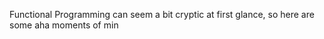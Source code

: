 Functional Programming can seem a bit cryptic at first glance, so here are some aha moments of min
<!--stackedit_data:
eyJoaXN0b3J5IjpbLTg0MDQwNTA3XX0=
-->